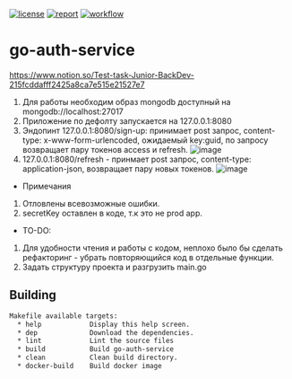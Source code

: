 [![license](https://img.shields.io/github/license/obanger/go-auth-service?style=for-the-badge)](https://github.com/obanger/go-auth-service/blob/main/LICENSE)
[![report](https://goreportcard.com/badge/github.com/obanger/go-auth-service?style=for-the-badge)](https://goreportcard.com/report/github.com/obanger/go-auth-service)
[![workflow](https://img.shields.io/github/workflow/status/obanger/go-auth-service/Default?label=default&style=for-the-badge&logo=github)](https://github.com/obanger/go-auth-service/actions/workflows/default.yaml?query=workflow%3Adefault)

# go-auth-service
https://www.notion.so/Test-task-Junior-BackDev-215fcddafff2425a8ca7e515e21527e7
1) Для работы необходим образ mongodb доступный на mongodb://localhost:27017
2) Приложение по дефолту запускается на  127.0.0.1:8080
3) Эндопинт 127.0.0.1:8080/sign-up: принимает post запрос, content-type: x-www-form-urlencoded, ожидаемый key:guid, по запросу возвращает пару токенов access и refresh.
![image](https://user-images.githubusercontent.com/34633194/134423165-175ccbbd-42bb-48ec-8f9a-dc3f3c7ecd9c.png)
5) 127.0.0.1:8080/refresh - принмает post запрос, content-type: application-json, возвращает пару новых токенов.
![image](https://user-images.githubusercontent.com/34633194/134423345-ff9ea302-cad7-46df-9d79-d39282eb727d.png)

- Примечания
1) Отловлены всевозможные ошибки.
2) secretKey оставлен в коде, т.к это не prod app.
- TO-DO:
1) Для удобности чтения и работы с кодом, неплохо было бы сделать рефакторинг - убрать повторяющийся код в отдельные функции.
2) Задать структуру проекта и разгрузить main.go



## Building


```bash
Makefile available targets:
  * help            Display this help screen.
  * dep             Download the dependencies.
  * lint            Lint the source files
  * build           Build go-auth-service
  * clean           Clean build directory.
  * docker-build    Build docker image
```
